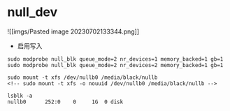 # null_dev
![[imgs/Pasted image 20230702133344.png]]

- 启用写入
```shell
sudo modprobe null_blk queue_mode=2 nr_devices=1 memory_backed=1 gb=1
sudo modprobe null_blk queue_mode=2 nr_devices=2 memory_backed=1 gb=1

sudo mount -t xfs /dev/nullb0 /media/black/nullb
<!-- sudo mount -t xfs -o nouuid /dev/nullb0 /media/black/nullb -->

lsblk -a
nullb0      252:0    0     1G  0 disk
```
